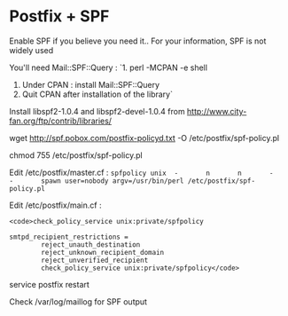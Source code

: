 # Postfix + SPF

Enable SPF if you believe you need it..
For your information, SPF is not widely used

You'll need Mail::SPF::Query :
`1. perl -MCPAN -e shell
1. Under CPAN : install Mail::SPF::Query
2. Quit CPAN after installation of the library`

Install libspf2-1.0.4 and libspf2-devel-1.0.4 from http://www.city-fan.org/ftp/contrib/libraries/

wget http://spf.pobox.com/postfix-policyd.txt -O /etc/postfix/spf-policy.pl

chmod 755 /etc/postfix/spf-policy.pl

Edit /etc/postfix/master.cf :
`spfpolicy unix  -       n       n       -       -       spawn user=nobody argv=/usr/bin/perl /etc/postfix/spf-policy.pl`

Edit /etc/postfix/main.cf : 

    
    <code>check_policy_service unix:private/spfpolicy
    
    smtpd_recipient_restrictions =
            reject_unauth_destination
            reject_unknown_recipient_domain
            reject_unverified_recipient
            check_policy_service unix:private/spfpolicy</code>



service postfix restart

Check /var/log/maillog for SPF output


